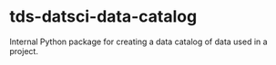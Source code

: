 # tds-datsci-data-catalog
Internal Python package for creating a data catalog of data used in a project.
